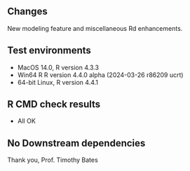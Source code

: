 ## Changes
New modeling feature and miscellaneous Rd enhancements.

## Test environments
* MacOS 14.0, R version 4.3.3
* Win64 R R version 4.4.0 alpha (2024-03-26 r86209 ucrt)
* 64-bit Linux, R version 4.4.1


## R CMD check results
* All OK

## No Downstream dependencies

Thank you,
Prof. Timothy Bates